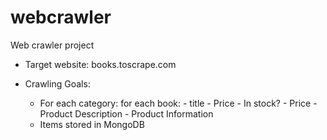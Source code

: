 # webcrawler
Web crawler project

* Target website: books.toscrape.com

* Crawling Goals:
    - For each category:
        for each book:
            - title
            - Price
            - In stock?
            - Price
            - Product Description
            - Product Information
    - Items stored in MongoDB
